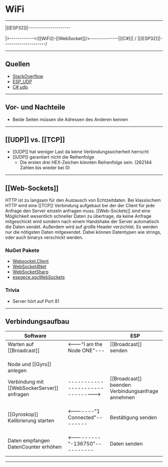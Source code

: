 # WiFi
---

|[[ESP32]]|---------------------\
											\
											 |>------------</[[WiFi]]-[[WebSocket]]/>--------------|[[C#]]|
											/
|[[ESP32]]|---------------------/

___
## Quellen
- [StackOverflow](https://stackoverflow.com/questions/53323463/wifi-communication-between-c-sharp-and-esp8266)
- [ESP_UDP](https://siytek.com/esp8266-udp-send-receive/)
- [C# udp](https://stackoverflow.com/questions/22852781/how-to-do-network-discovery-using-udp-broadcast)

___

## Vor- und Nachteile
- Beide Seiten müssen die Adressen des Anderen kennen

___

## [[UDP]] vs. [[TCP]]
- [[UDP]] hat weniger Last da keine Verbindungssicherheit herrscht
- [[UDP]] garantiert nicht die Reihenfolge
	- Die ersten drei HEX-Zeichen könnten Reihenfolge sein. (262144 Zahlen bis wieder bei 0)

___

## [[Web-Sockets]]
HTTP ist zu langsam für den Austausch von Echtzeitdaten. Bei klassischem HTTP wird eine [[TCP]] Verbindung aufgebaut bei der der Client für jede Anfrage den Server einzeln anfragen muss.
[[Web-Sockets]] sind eine Möglichkeit wesentlich schneller Daten zu übertrage, da keine Anfrage mitgeschickt wird sondern nach einem Handshake der Server automatisch die Daten sendet. Außerdem wird auf große Header verzichtet. Es werden nur die nötigsten Daten mitgesendet. Dabei können Datentypen wie strings, oder auch binarys verschickt werden.

### NuGet Pakete
- [Websocket.Client](https://www.nuget.org/packages/Websocket.Client)
- [WebSocket4Net](https://www.nuget.org/packages/WebSocket4Net)
- [WebSocketSharp](https://www.nuget.org/packages/WebSocketSharp/1.0.3-rc11)
- [esegece.sgcWebSockets](https://www.nuget.org/packages/esegece.sgcWebSockets)

### Trivia
- Server hört auf Port 81

___

## Verbindungsaufbau
| Software                                 |                                  | ESP                                                    |
| ---------------------------------------- | -------------------------------- | ------------------------------------------------------ |
| Warten auf [[Broadcast]]                 | <---"I am the Node ONE"---       | [[Broadcast]] senden                                   |
|                                          |                                  |                                                        |
|                                          |                                  |                                                        |
|                                          |                                  |                                                        |
| Node und [[Gyro]] anlegen                |                                  |                                                        |
| Verbindung mit [[WebSockerServer]] anfragen  | -------------------------------> | [[Broadcast]] beenden </br>Verbindungsanfrage annehmen |
|                                          |                                  |                                                        |
|                                          |                                  |                                                        |
|                                          |                                  |                                                        |
| [[Gyroskop]] Kalibrierung starten             | <-------"1 Connected"--------    | Bestätigung senden                                    |
|                                          |                                  |                                                        |
|                                          |                                  |                                                        |
|                                          |                                  |                                                        |
| Daten empfangen</br>DatenCounter erhöhen | <---------"-136750"----------    | Daten senden                                           |
|                                          |                                  |                                                        |

___



